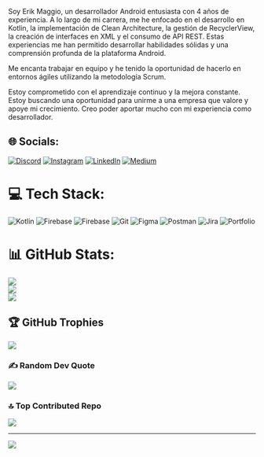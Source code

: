 
Soy Erik Maggio, un desarrollador Android entusiasta con 4 años de experiencia. A lo largo de mi carrera, me he enfocado en el desarrollo en Kotlin, la implementación de Clean Architecture, la gestión de RecyclerView, la creación de interfaces en XML y el consumo de API REST. Estas experiencias me han permitido desarrollar habilidades sólidas y una comprensión profunda de la plataforma Android.

Me encanta trabajar en equipo y he tenido la oportunidad de hacerlo en entornos ágiles utilizando la metodología Scrum.

Estoy comprometido con el aprendizaje continuo y la mejora constante. Estoy buscando una oportunidad para unirme a una empresa que valore y apoye mi crecimiento. Creo poder aportar mucho con mi experiencia como desarrollador.

## 🌐 Socials:
[![Discord](https://img.shields.io/badge/Discord-%237289DA.svg?logo=discord&logoColor=white)](https://discord.gg/Eri) [![Instagram](https://img.shields.io/badge/Instagram-%23E4405F.svg?logo=Instagram&logoColor=white)](https://instagram.com/erik_maggio) [![LinkedIn](https://img.shields.io/badge/LinkedIn-%230077B5.svg?logo=linkedin&logoColor=white)](https://linkedin.com/in/https://www.linkedin.com/in/erik-maggio-3231b0217/) [![Medium](https://img.shields.io/badge/Medium-12100E?logo=medium&logoColor=white)](https://medium.com/@agustin) 

# 💻 Tech Stack:
![Kotlin](https://img.shields.io/badge/kotlin-%237F52FF.svg?style=for-the-badge&logo=kotlin&logoColor=white) ![Firebase](https://img.shields.io/badge/firebase-%23039BE5.svg?style=for-the-badge&logo=firebase) ![Firebase](https://img.shields.io/badge/firebase-a08021?style=for-the-badge&logo=firebase&logoColor=ffcd34) ![Git](https://img.shields.io/badge/git-%23F05033.svg?style=for-the-badge&logo=git&logoColor=white) ![Figma](https://img.shields.io/badge/figma-%23F24E1E.svg?style=for-the-badge&logo=figma&logoColor=white) ![Postman](https://img.shields.io/badge/Postman-FF6C37?style=for-the-badge&logo=postman&logoColor=white) ![Jira](https://img.shields.io/badge/jira-%230A0FFF.svg?style=for-the-badge&logo=jira&logoColor=white) ![Portfolio](https://img.shields.io/badge/Portfolio-%23000000.svg?style=for-the-badge&logo=firefox&logoColor=#FF7139)
# 📊 GitHub Stats:
![](https://github-readme-stats.vercel.app/api?username=ErikMaggio&theme=dark&hide_border=false&include_all_commits=false&count_private=false)<br/>
![](https://github-readme-streak-stats.herokuapp.com/?user=ErikMaggio&theme=dark&hide_border=false)<br/>
![](https://github-readme-stats.vercel.app/api/top-langs/?username=ErikMaggio&theme=dark&hide_border=false&include_all_commits=false&count_private=false&layout=compact)

## 🏆 GitHub Trophies
![](https://github-profile-trophy.vercel.app/?username=ErikMaggio&theme=dracula&no-frame=false&no-bg=true&margin-w=4)

### ✍️ Random Dev Quote
![](https://quotes-github-readme.vercel.app/api?type=horizontal&theme=radical)

### 🔝 Top Contributed Repo
![](https://github-contributor-stats.vercel.app/api?username=ErikMaggio&limit=5&theme=dark&combine_all_yearly_contributions=true)

---
[![](https://visitcount.itsvg.in/api?id=ErikMaggio&icon=0&color=0)](https://visitcount.itsvg.in)

<!-- Proudly created with GPRM ( https://gprm.itsvg.in ) -->
